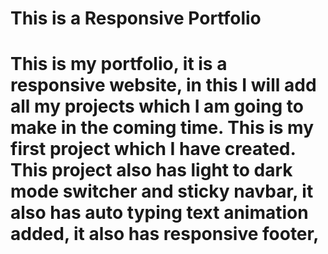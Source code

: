 # This is a Responsive Portfolio
# This is my portfolio, it is a responsive website, in this I will add all my projects which I am going to make in the coming time. This is my first project which I have created. This project also has light to dark mode switcher and sticky navbar, it also has auto typing text animation added, it also has responsive footer,